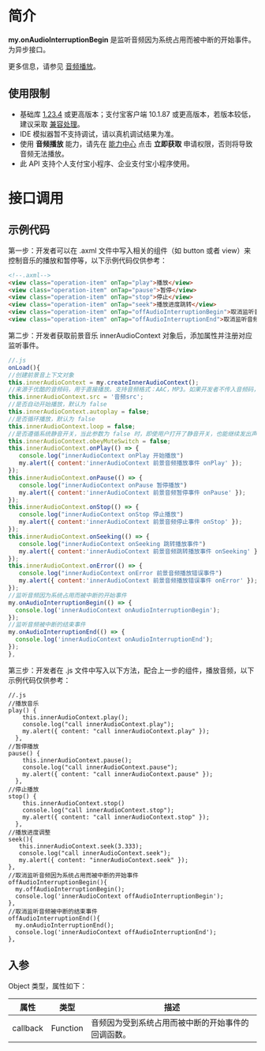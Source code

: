 
# 简介
**my.onAudioInterruptionBegin** 是监听音频因为系统占用而被中断的开始事件。为异步接口。

更多信息，请参见 [音频播放](https://opendocs.alipay.com/mini/00d6hx)。

## 使用限制

- 基础库 [1.23.4](https://opendocs.alipay.com/mini/framework/lib) 或更高版本；支付宝客户端 10.1.87 或更高版本，若版本较低，建议采取 [兼容处理](https://opendocs.alipay.com/mini/framework/compatibility)。
- IDE 模拟器暂不支持调试，请以真机调试结果为准。
- 使用 **音频播放** 能力，请先在 [能力中心](https://nengli.alipay.com/abilityprod/detail?abilityCode=AM010501000000054210) 点击 **立即获取** 申请权限，否则将导致音频无法播放。
- 此 API 支持个人支付宝小程序、企业支付宝小程序使用。

# 接口调用

## 示例代码
第一步：开发者可以在 .axml 文件中写入相关的组件（如 button 或者 view）来控制音乐的播放和暂停等，以下示例代码仅供参考：
```html
<!--.axml-->
<view class="operation-item" onTap="play">播放</view>
<view class="operation-item" onTap="pause">暂停</view>
<view class="operation-item" onTap="stop">停止</view>
<view class="operation-item" onTap="seek">播放进度跳转</view>
<view class="operation-item" onTap="offAudioInterruptionBegin">取消监听音频因为系统占用而被中断的开始事件</view>
<view class="operation-item" onTap="offAudioInterruptionEnd">取消监听音频被中断的结束事件</view>
```
第二步：开发者获取前景音乐 innerAudioContext 对象后，添加属性并注册对应监听事件。
```javascript
//.js
onLoad(){
//创建前景音上下文对象
this.innerAudioContext = my.createInnerAudioContext();
//来源于优酷的音频码，用于直接播放。支持音频格式：AAC，MP3。如果开发者不传入音频码，控制台不会报错，但无音频播放。
this.innerAudioContext.src = '音频src'; 
//是否自动开始播放，默认为 false
this.innerAudioContext.autoplay = false;
//是否循环播放，默认为 false
this.innerAudioContext.loop = false;
//是否遵循系统静音开关，当此参数为 false 时，即使用户打开了静音开关，也能继续发出声音，默认值 true(注意：此参数仅 iOS 支持)。
this.innerAudioContext.obeyMuteSwitch = false; 
this.innerAudioContext.onPlay(() => {
   console.log("innerAudioContext onPlay 开始播放")
   my.alert({ content:'innerAudioContext 前景音频播放事件 onPlay' });
});
this.innerAudioContext.onPause(() => {
   console.log("innerAudioContext onPause 暂停播放")
   my.alert({ content:'innerAudioContext 前景音频暂停事件 onPause' });
});
this.innerAudioContext.onStop(() => {
   console.log("innerAudioContext onStop 停止播放")
   my.alert({ content:'innerAudioContext 前景音频停止事件 onStop' });
});
this.innerAudioContext.onSeeking(() => {
   console.log("innerAudioContext onSeeking 跳转播放事件")
   my.alert({ content:'innerAudioContext 前景音频跳转播放事件 onSeeking' });
});
this.innerAudioContext.onError(() => {
   console.log("innerAudioContext onError 前景音频播放错误事件")
   my.alert({ content:'innerAudioContext 前景音频播放错误事件 onError' });
});
//监听音频因为系统占用而被中断的开始事件
my.onAudioInterruptionBegin(() => {
  console.log('innerAudioContext onAudioInterruptionBegin');
});
//监听音频被中断的结束事件
my.onAudioInterruptionEnd(() => {
  console.log('innerAudioContext onAudioInterruptionEnd');
});
},
```
第三步：开发者在 .js 文件中写入以下方法，配合上一步的组件，播放音频，以下示例代码仅供参考：
```
//.js
//播放音乐
play() {
    this.innerAudioContext.play();
    console.log("call innerAudioContext.play");
    my.alert({ content: "call innerAudioContext.play" });
  },
//暂停播放
pause() {
    this.innerAudioContext.pause();
    console.log("call innerAudioContext.pause");
    my.alert({ content: "call innerAudioContext.pause" });
  },
//停止播放
stop() {
    this.innerAudioContext.stop()
    console.log("call innerAudioContext.stop");
    my.alert({ content: "call innerAudioContext.stop" });
  },
//播放进度调整
seek(){
   this.innerAudioContext.seek(3.333);
   console.log("call innerAudioContext.seek");
   my.alert({ content: "innerAudioContext.seek" });
},
//取消监听音频因为系统占用而被中断的开始事件
offAudioInterruptionBegin(){
  my.offAudioInterruptionBegin();
  console.log('innerAudioContext offAudioInterruptionBegin');
},
//取消监听音频被中断的结束事件
offAudioInterruptionEnd(){
  my.onAudioInterruptionEnd();
  console.log('innerAudioContext offAudioInterruptionEnd');
},
```

## 入参
Object 类型，属性如下：

| 属性 | 类型 | 描述 |
| --- | --- | --- |
| callback | Function | 音频因为受到系统占用而被中断的开始事件的回调函数。 |


